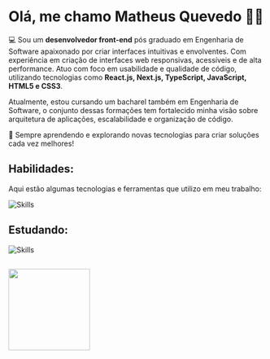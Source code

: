 # Olá, me chamo **Matheus Quevedo** 👋🏻

💻 Sou um **desenvolvedor front-end** pós graduado em Engenharia de Software apaixonado por criar interfaces intuitivas e envolventes. Com experiência em criação de interfaces web responsivas, acessíveis e de alta performance. Atuo com foco em usabilidade e qualidade de código, utilizando tecnologias como **React.js, Next.js, TypeScript, JavaScript, HTML5 e CSS3**.

Atualmente, estou cursando um bacharel também em Engenharia de Software, o conjunto dessas formações tem fortalecido minha visão sobre arquitetura de aplicações, escalabilidade e organização de código.

🚀 Sempre aprendendo e explorando novas tecnologias para criar soluções cada vez melhores!

## Habilidades:
Aqui estão algumas tecnologias e ferramentas que utilizo em meu trabalho:

![Skills](https://skills.syvixor.com/api/icons?i=html,css,javascript,typescript,nodejs,express,nextjs,reactjs,redux,tailwindcss,git,singlespa,vite,mysql,visualstudiocode,intellijidea,chatgpt,figma&perline=14)

## Estudando:

![Skills](https://skills.syvixor.com/api/icons?i=java,springboot,jest)

##
  <div>
    <img height="160em" src="https://github-readme-stats.vercel.app/api/top-langs/?username=mthquevedo&layout=compact&icons=true&theme=tokyonight"/>
  </div>
